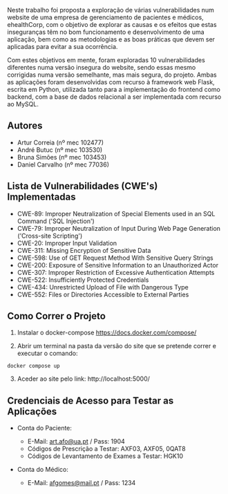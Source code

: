 Neste trabalho foi proposta a exploração de várias vulnerabilidades num website de uma empresa de gerenciamento de pacientes e médicos, ehealthCorp, com o objetivo de explorar as causas e os efeitos que estas inseguranças têm no bom funcionamento e desenvolvimento de uma aplicação, bem como as metodologias e as boas práticas que devem ser aplicadas para evitar a sua ocorrência. 

Com estes objetivos em mente, foram exploradas 10 vulnerabilidades diferentes numa versão insegura do website, sendo essas mesmo corrigidas numa versão semelhante, mas mais segura, do projeto. Ambas as aplicações foram desenvolvidas com recurso à framework web Flask, escrita em Python, utilizada tanto para a implementação do frontend como backend, com a base de dados relacional a ser implementada com recurso ao MySQL.

## Autores

- Artur Correia (nº mec 102477)
- André Butuc (nº mec 103530)
- Bruna Simões (nº mec 103453)
- Daniel Carvalho (nº mec 77036)

## Lista de Vulnerabilidades (CWE's) Implementadas

- CWE-89: Improper Neutralization of Special Elements used in an SQL Command ('SQL Injection') 
- CWE-79: Improper Neutralization of Input During Web Page Generation ('Cross-site Scripting')
- CWE-20: Improper Input Validation
- CWE-311: Missing Encryption of Sensitive Data
- CWE-598: Use of GET Request Method With Sensitive Query Strings 
- CWE-200: Exposure of Sensitive Information to an Unauthorized Actor
- CWE-307: Improper Restriction of Excessive Authentication Attempts 
- CWE-522: Insufficiently Protected Credentials 
- CWE-434: Unrestricted Upload of File with Dangerous Type
- CWE-552: Files or Directories Accessible to External Parties

## Como Correr o Projeto

1. Instalar o docker-compose
https://docs.docker.com/compose/

2. Abrir um terminal na pasta da versão do site que se pretende correr e executar o comando:

```
docker compose up
```

3. Aceder ao site pelo link:
http://localhost:5000/

## Credenciais de Acesso para Testar as Aplicações

- Conta do Paciente:
    - E-Mail: art.afo@ua.pt / Pass: 1904
    - Códigos de Prescrição a Testar: AXF03, AXF05, 0QAT8
    - Códigos de Levantamento de Exames a Testar: HGK10
    
- Conta do Médico:
    - E-Mail: afgomes@mail.pt / Pass: 1234
